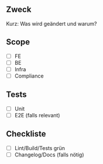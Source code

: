 ﻿## Zweck
Kurz: Was wird geändert und warum?

## Scope
- [ ] FE
- [ ] BE
- [ ] Infra
- [ ] Compliance

## Tests
- [ ] Unit
- [ ] E2E (falls relevant)

## Checkliste
- [ ] Lint/Build/Tests grün
- [ ] Changelog/Docs (falls nötig)
